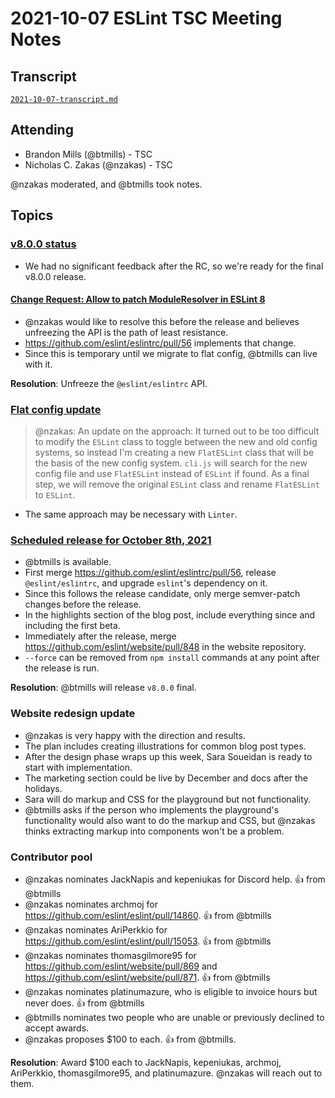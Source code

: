 # 2021-10-07 ESLint TSC Meeting Notes

## Transcript

[`2021-10-07-transcript.md`](2021-10-07-transcript.md)

## Attending

* Brandon Mills (@btmills) - TSC
* Nicholas C. Zakas (@nzakas) - TSC

@nzakas moderated, and @btmills took notes.

## Topics

### [v8.0.0 status](https://github.com/eslint/eslint/projects/8)

* We had no significant feedback after the RC, so we're ready for the final v8.0.0 release.

#### [Change Request: Allow to patch ModuleResolver in ESLint 8](https://github.com/eslint/eslint/issues/15036)

* @nzakas would like to resolve this before the release and believes unfreezing the API is the path of least resistance.
* https://github.com/eslint/eslintrc/pull/56 implements that change.
* Since this is temporary until we migrate to flat config, @btmills can live with it.

**Resolution**: Unfreeze the `@eslint/eslintrc` API.

### [Flat config update](https://github.com/eslint/eslint/issues/13481#issuecomment-938149122)

> @nzakas: An update on the approach: It turned out to be too difficult to modify the `ESLint` class to toggle between the new and old config systems, so instead I'm creating a new `FlatESLint` class that will be the basis of the new config system. `cli.js` will search for the new config file and use `FlatESLint` instead of `ESLint` if found. As a final step, we will remove the original `ESLint` class and rename `FlatESLint` to `ESLint`.
* The same approach may be necessary with `Linter`.

### [Scheduled release for October 8th, 2021](https://github.com/eslint/eslint/issues/15111)

* @btmills is available.
* First merge https://github.com/eslint/eslintrc/pull/56, release `@eslint/eslintrc`, and upgrade `eslint`'s dependency on it.
* Since this follows the release candidate, only merge semver-patch changes before the release.
* In the highlights section of the blog post, include everything since and including the first beta.
* Immediately after the release, merge https://github.com/eslint/website/pull/848 in the website repository.
* `--force` can be removed from `npm install` commands at any point after the release is run.

**Resolution**: @btmills will release `v8.0.0` final.

### Website redesign update

* @nzakas is very happy with the direction and results.
* The plan includes creating illustrations for common blog post types.
* After the design phase wraps up this week, Sara Soueidan is ready to start with implementation.
* The marketing section could be live by December and docs after the holidays.
* Sara will do markup and CSS for the playground but not functionality.
* @btmills asks if the person who implements the playground's functionality would also want to do the markup and CSS, but @nzakas thinks extracting markup into components won't be a problem.

### Contributor pool

* @nzakas nominates JackNapis and kepeniukas for Discord help. :+1: from @btmills
* @nzakas nominates archmoj for https://github.com/eslint/eslint/pull/14860. :+1: from @btmills
* @nzakas nominates AriPerkkio for https://github.com/eslint/eslint/pull/15053. :+1: from @btmills
* @nzakas nominates thomasgilmore95 for https://github.com/eslint/website/pull/869 and https://github.com/eslint/website/pull/871. :+1: from @btmills
* @nzakas nominates platinumazure, who is eligible to invoice hours but never does. :+1: from @btmills
* @btmills nominates two people who are unable or previously declined to accept awards.
* @nzakas proposes $100 to each. :+1: from @btmills.

**Resolution**: Award $100 each to JackNapis, kepeniukas, archmoj, AriPerkkio, thomasgilmore95, and platinumazure. @nzakas will reach out to them.
